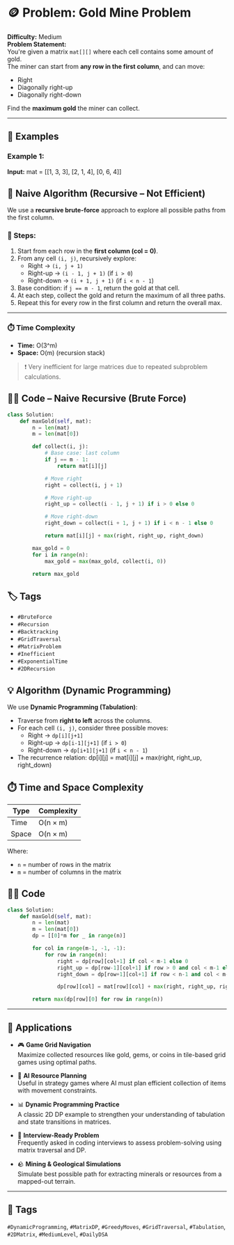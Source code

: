 # 🪙 Problem: Gold Mine Problem

**Difficulty:** Medium  
**Problem Statement:**  
You're given a matrix `mat[][]` where each cell contains some amount of gold.  
The miner can start from **any row in the first column**, and can move:
- Right
- Diagonally right-up
- Diagonally right-down

Find the **maximum gold** the miner can collect.

---

## 🔢 Examples

### Example 1:
**Input:**
mat = [[1, 3, 3], 
       [2, 1, 4], 
       [0, 6, 4]]

## 🐢 Naive Algorithm (Recursive – Not Efficient)

We use a **recursive brute-force** approach to explore all possible paths from the first column.

### 🧠 Steps:

1. Start from each row in the **first column (col = 0)**.
2. From any cell `(i, j)`, recursively explore:
   - Right → `(i, j + 1)`
   - Right-up → `(i - 1, j + 1)` (if `i > 0`)
   - Right-down → `(i + 1, j + 1)` (if `i < n - 1`)
3. Base condition: if `j == m - 1`, return the gold at that cell.
4. At each step, collect the gold and return the maximum of all three paths.
5. Repeat this for every row in the first column and return the overall max.

---

### ⏱️ Time Complexity

- **Time:** O(3^m)  
- **Space:** O(m) (recursion stack)

> ❗ Very inefficient for large matrices due to repeated subproblem calculations.

## 🧑‍💻 Code – Naive Recursive (Brute Force)

```python
class Solution:
    def maxGold(self, mat):
        n = len(mat)
        m = len(mat[0])

        def collect(i, j):
            # Base case: last column
            if j == m - 1:
                return mat[i][j]

            # Move right
            right = collect(i, j + 1)

            # Move right-up
            right_up = collect(i - 1, j + 1) if i > 0 else 0

            # Move right-down
            right_down = collect(i + 1, j + 1) if i < n - 1 else 0

            return mat[i][j] + max(right, right_up, right_down)

        max_gold = 0
        for i in range(n):
            max_gold = max(max_gold, collect(i, 0))

        return max_gold
```
## 🏷️ Tags

- `#BruteForce`
- `#Recursion`
- `#Backtracking`
- `#GridTraversal`
- `#MatrixProblem`
- `#Inefficient`
- `#ExponentialTime`
- `#2DRecursion`



       
## 💡 Algorithm (Dynamic Programming)

We use **Dynamic Programming (Tabulation)**:

- Traverse from **right to left** across the columns.
- For each cell `(i, j)`, consider three possible moves:
  - Right → `dp[i][j+1]`
  - Right-up → `dp[i-1][j+1]` (if `i > 0`)
  - Right-down → `dp[i+1][j+1]` (if `i < n - 1`)
- The recurrence relation:
  dp[i][j] = mat[i][j] + max(right, right_up, right_down)

## ⏱️ Time and Space Complexity

| Type      | Complexity |
|-----------|------------|
| Time      | O(n × m)   |
| Space     | O(n × m)   |

Where:
- `n` = number of rows in the matrix  
- `m` = number of columns in the matrix  


## 🧑‍💻 Code

```python
class Solution:
    def maxGold(self, mat):
        n = len(mat)
        m = len(mat[0])
        dp = [[0]*m for _ in range(n)]

        for col in range(m-1, -1, -1):
            for row in range(n):
                right = dp[row][col+1] if col < m-1 else 0
                right_up = dp[row-1][col+1] if row > 0 and col < m-1 else 0
                right_down = dp[row+1][col+1] if row < n-1 and col < m-1 else 0

                dp[row][col] = mat[row][col] + max(right, right_up, right_down)

        return max(dp[row][0] for row in range(n))
```
---
## 🚀 Applications

- 🎮 **Game Grid Navigation**  
  Maximize collected resources like gold, gems, or coins in tile-based grid games using optimal paths.

- 🤖 **AI Resource Planning**  
  Useful in strategy games where AI must plan efficient collection of items with movement constraints.

- 📊 **Dynamic Programming Practice**  
  A classic 2D DP example to strengthen your understanding of tabulation and state transitions in matrices.

- 🧠 **Interview-Ready Problem**  
  Frequently asked in coding interviews to assess problem-solving using matrix traversal and DP.

- 🪨 **Mining & Geological Simulations**  
  Simulate best possible path for extracting minerals or resources from a mapped-out terrain.
---

## 🔖 Tags
`#DynamicProgramming`, `#MatrixDP`, `#GreedyMoves`, `#GridTraversal`, `#Tabulation`, `#2DMatrix`, `#MediumLevel`, `#DailyDSA`


